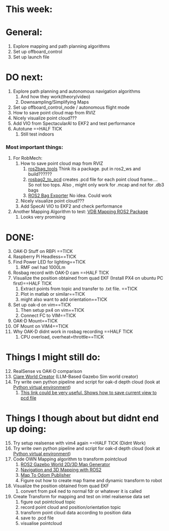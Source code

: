 
# This week:







# General:

1. Explore mapping and path planning algorithms
2. Set up offboard_control
3. Set up launch file




# DO next:

1. Explore path planning and autonomous navigation algorithms
	1. And how they work(theory/video)
	2. Downsampling/Simplifying Maps
2. Set up offboard_control_node / autonomous flight mode
3. How to save point cloud map from RVIZ
4. Nicely visualize point cloud???
5. Add VIO from SpectacularAI to EKF2 and test performance
6. Autotune ==HALF TICK
	1. Still test indoors
### Most important things:
1. For RobMech:
	1. How to save point cloud map from RVIZ
		1. [ros2bag_tools](https://github.com/AIT-Assistive-Autonomous-Systems/ros2bag_tools/tree/master) Think its a package. put in ros2_ws and build??????
		2. [rosbag2_to_pcd](https://github.com/xmfcx/rosbag2_to_pcd) creates .pcd file for each point cloud frame.... So not too tops. Also , might only work for .mcap and not for .db3 bags
		3. [ROS2 Bag Exporter](https://github.com/Geekgineer/ros2_bag_exporter) No idea. Could work
	2. Nicely visualize point cloud???
	3. Add SpecAI VIO to EKF2 and check performance
2. Another Mapping Algorithm to test: [VDB Mapping ROS2 Package](https://github.com/fzi-forschungszentrum-informatik/vdb_mapping_ros2) 
	1. Looks very promising















# DONE:

3. OAK-D Stuff on RBPi ==TICK
4. Raspberry Pi Headless==TICK
5. Find Power LED for lighting==TICK
	1. RMF owl had 1000Lm
6. Rosbag record with OAK-D cam ==HALF TICK
7. Visualize the position obtained from quad EKF (Install PX4 on ubuntu PC first)==HALF TICK
	1. Extract points from topic and transfer to .txt file. ==TICK
	2. Plot in matlab or similar==TICK
	3. might also want to add orientation==TICK
8. Set up oak-d on vim==TICK
	1. Then setup px4 on vim==TICK
	2. Connect FC to VIM==TICK
9. OAK-D Mount==TICK 
10. OF Mount on VIM4==TICK
11. Why OAK-D didnt work in rosbag recording ==HALF TICK
	1. CPU overload, overheat=throttle==TICK



# Things I might still do:

12. RealSense vs OAK-D comparison
13. [Ciare World Creator](https://github.com/AlexKaravaev/world-creator) (LLM-Based Gazebo Sim world creator)
14. Try write own python pipeline and script for oak-d depth cloud (look at [Python virtual environment](https://www.pythonguis.com/tutorials/python-virtual-environments/?gad_source=1&gclid=Cj0KCQiArby5BhCDARIsAIJvjIRbIllTfdhCEEMJR4uLXX7DjHIxEJ2E8UbSVPzc1iFfwtRPMxo_vpcaAm7QEALw_wcB)) 
	1. [This link could be very useful. Shows how to save current view to pcd file](https://discuss.luxonis.com/d/3931-point-cloud-saving/5) 



# Things I though about but didnt end up doing:

15. Try setup realsense with vim4 again ==HALF TICK (Didnt Work)
16. Try write own python pipeline and script for oak-d depth cloud (look at [Python virtual environment](https://www.pythonguis.com/tutorials/python-virtual-environments/?gad_source=1&gclid=Cj0KCQiArby5BhCDARIsAIJvjIRbIllTfdhCEEMJR4uLXX7DjHIxEJ2E8UbSVPzc1iFfwtRPMxo_vpcaAm7QEALw_wcB)) 
17. Code OWN Mapping algorithm to transform pointcloud
	1. [ROS2 Gazebo World 2D/3D Map Generator](https://medium.com/@arshad.mehmood/ros2-gazebo-world-map-generator-a103b510a7e5) 
	2. [Navigation and 3D Mapping with ROS2](https://github.com/mich-pest/ros2_navigation_stvl?tab=readme-ov-file) 
	3. [Map To Odom Publisher](https://github.com/tim-fan/map_to_odom_publisher) 
	4. Figure out how to create map frame and dynamic transform to robot
18. Visualize the position obtained from quad EKF
	1. convert from px4 ned to normal fdr or whatever it is called
19. Create Transform for mapping and test on intel realsense data set
	1. figure out pointcloud topic
	2. record point cloud and position/orientation topic
	3. transform point cloud data according to position data
	4. save to .pcd file
	5. visualise pointcloud